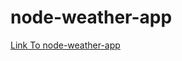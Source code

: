 # node-weather-app
[Link To node-weather-app ](https://lionel-kandekwe-weather-app.herokuapp.com/"Node-weather-app")
